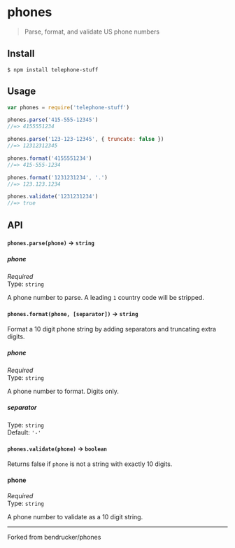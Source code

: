# phones 

> Parse, format, and validate US phone numbers


## Install

```
$ npm install telephone-stuff
```


## Usage

```js
var phones = require('telephone-stuff')

phones.parse('415-555-12345')
//=> 4155551234

phones.parse('123-123-12345', { truncate: false })
//=> 12312312345

phones.format('4155551234')
//=> 415-555-1234

phones.format('1231231234', '.')
//=> 123.123.1234

phones.validate('1231231234')
//=> true
```

## API

#### `phones.parse(phone)` -> `string`

##### phone

*Required*  
Type: `string`

A phone number to parse. A leading `1` country code will be stripped.

#### `phones.format(phone, [separator])` -> `string`

Format a 10 digit phone string by adding separators and truncating extra digits.

##### phone

*Required*  
Type: `string`

A phone number to format. Digits only.

##### separator

Type: `string`  
Default: `'-'`

#### `phones.validate(phone)` -> `boolean`
Returns false if `phone` is not a string with exactly 10 digits.

#### phone

*Required*  
Type: `string`

A phone number to validate as a 10 digit string.

-------------

Forked from bendrucker/phones
